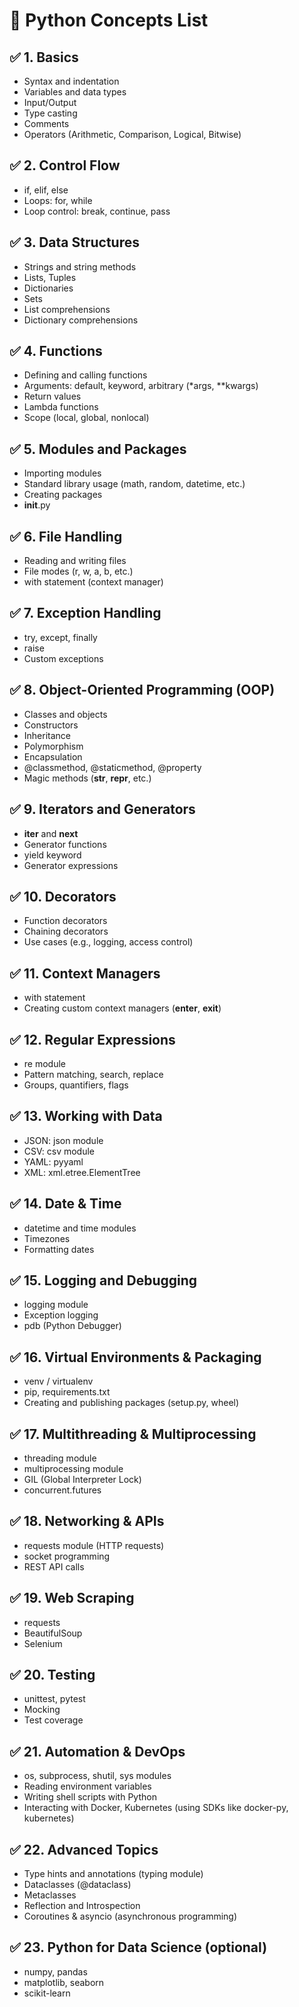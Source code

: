 
# 🐍 Python Concepts List

## ✅ 1. Basics
- Syntax and indentation
- Variables and data types
- Input/Output
- Type casting
- Comments
- Operators (Arithmetic, Comparison, Logical, Bitwise)

## ✅ 2. Control Flow
- if, elif, else
- Loops: for, while
- Loop control: break, continue, pass

## ✅ 3. Data Structures
- Strings and string methods
- Lists, Tuples
- Dictionaries
- Sets
- List comprehensions
- Dictionary comprehensions

## ✅ 4. Functions
- Defining and calling functions
- Arguments: default, keyword, arbitrary (*args, **kwargs)
- Return values
- Lambda functions
- Scope (local, global, nonlocal)

## ✅ 5. Modules and Packages
- Importing modules
- Standard library usage (math, random, datetime, etc.)
- Creating packages
- __init__.py

## ✅ 6. File Handling
- Reading and writing files
- File modes (r, w, a, b, etc.)
- with statement (context manager)

## ✅ 7. Exception Handling
- try, except, finally
- raise
- Custom exceptions

## ✅ 8. Object-Oriented Programming (OOP)
- Classes and objects
- Constructors
- Inheritance
- Polymorphism
- Encapsulation
- @classmethod, @staticmethod, @property
- Magic methods (__str__, __repr__, etc.)

## ✅ 9. Iterators and Generators
- __iter__ and __next__
- Generator functions
- yield keyword
- Generator expressions

## ✅ 10. Decorators
- Function decorators
- Chaining decorators
- Use cases (e.g., logging, access control)

## ✅ 11. Context Managers
- with statement
- Creating custom context managers (__enter__, __exit__)

## ✅ 12. Regular Expressions
- re module
- Pattern matching, search, replace
- Groups, quantifiers, flags

## ✅ 13. Working with Data
- JSON: json module
- CSV: csv module
- YAML: pyyaml
- XML: xml.etree.ElementTree

## ✅ 14. Date & Time
- datetime and time modules
- Timezones
- Formatting dates

## ✅ 15. Logging and Debugging
- logging module
- Exception logging
- pdb (Python Debugger)

## ✅ 16. Virtual Environments & Packaging
- venv / virtualenv
- pip, requirements.txt
- Creating and publishing packages (setup.py, wheel)

## ✅ 17. Multithreading & Multiprocessing
- threading module
- multiprocessing module
- GIL (Global Interpreter Lock)
- concurrent.futures

## ✅ 18. Networking & APIs
- requests module (HTTP requests)
- socket programming
- REST API calls

## ✅ 19. Web Scraping
- requests
- BeautifulSoup
- Selenium

## ✅ 20. Testing
- unittest, pytest
- Mocking
- Test coverage

## ✅ 21. Automation & DevOps
- os, subprocess, shutil, sys modules
- Reading environment variables
- Writing shell scripts with Python
- Interacting with Docker, Kubernetes (using SDKs like docker-py, kubernetes)

## ✅ 22. Advanced Topics
- Type hints and annotations (typing module)
- Dataclasses (@dataclass)
- Metaclasses
- Reflection and Introspection
- Coroutines & asyncio (asynchronous programming)

## ✅ 23. Python for Data Science (optional)
- numpy, pandas
- matplotlib, seaborn
- scikit-learn
